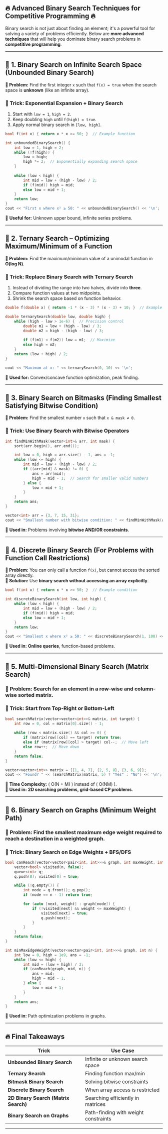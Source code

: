 ## **🔥 Advanced Binary Search Techniques for Competitive Programming 🔥**  
Binary search is not just about finding an element; it's a powerful tool for solving a variety of problems efficiently. Below are **more advanced techniques** that will help you dominate binary search problems in **competitive programming**.

---

## **📌 1. Binary Search on Infinite Search Space (Unbounded Binary Search)**
**🔹 Problem:** Find the first integer `x` such that `f(x) = true` when the search space is **unknown** (like an infinite array).  

### **🔹 Trick: Exponential Expansion + Binary Search**
1. Start with `low = 1`, `high = 2`.  
2. Keep doubling `high` until `f(high) = true`.  
3. Apply normal binary search in `[low, high]`.

```cpp
bool f(int x) { return x * x >= 50; }  // Example function

int unboundedBinarySearch() {
    int low = 1, high = 2;
    while (!f(high)) {
        low = high;
        high *= 2;  // Exponentially expanding search space
    }
    
    while (low < high) {
        int mid = low + (high - low) / 2;
        if (f(mid)) high = mid;
        else low = mid + 1;
    }
    return low;
}
cout << "First x where x² ≥ 50: " << unboundedBinarySearch() << '\n';
```
🔹 **Useful for:** Unknown upper bound, infinite series problems.  

---

## **📌 2. Ternary Search – Optimizing Maximum/Minimum of a Function**
**🔹 Problem:** Find the maximum/minimum value of a unimodal function in **O(log N)**.

### **🔹 Trick: Replace Binary Search with Ternary Search**
1. Instead of dividing the range into two halves, divide into **three**.  
2. Compare function values at two midpoints.  
3. Shrink the search space based on function behavior.

```cpp
double f(double x) { return -1 * (x - 3) * (x - 3) + 10; }  // Example function: Max at x = 3

double ternarySearch(double low, double high) {
    while (high - low > 1e-6) {  // Precision control
        double m1 = low + (high - low) / 3;
        double m2 = high - (high - low) / 3;
        
        if (f(m1) < f(m2)) low = m1;  // Maximize
        else high = m2;
    }
    return (low + high) / 2;
}

cout << "Maximum at x: " << ternarySearch(0, 10) << '\n';
```
🔹 **Used for:** Convex/concave function optimization, peak finding.  

---

## **📌 3. Binary Search on Bitmasks (Finding Smallest Satisfying Bitwise Condition)**
**🔹 Problem:** Find the smallest number `x` such that `x & mask ≠ 0`.  

### **🔹 Trick: Use Binary Search with Bitwise Operators**
```cpp
int findMinWithMask(vector<int>& arr, int mask) {
    sort(arr.begin(), arr.end());

    int low = 0, high = arr.size() - 1, ans = -1;
    while (low <= high) {
        int mid = low + (high - low) / 2;
        if ((arr[mid] & mask) != 0) { 
            ans = arr[mid];
            high = mid - 1;  // Search for smaller valid numbers
        } else {
            low = mid + 1;
        }
    }
    return ans;
}

vector<int> arr = {3, 7, 15, 31}; 
cout << "Smallest number with bitwise condition: " << findMinWithMask(arr, 4) << '\n';
```
🔹 **Used in:** Problems involving **bitwise AND/OR constraints**.  

---

## **📌 4. Discrete Binary Search (For Problems with Function Call Restrictions)**
**🔹 Problem:** You can only call a function `f(x)`, but cannot access the sorted array directly.  
**🔹 Solution:** Use **binary search without accessing an array explicitly**.

```cpp
bool f(int x) { return x * x >= 50; }  // Example condition

int discreteBinarySearch(int low, int high) {
    while (low < high) {
        int mid = low + (high - low) / 2;
        if (f(mid)) high = mid;
        else low = mid + 1;
    }
    return low;
}
cout << "Smallest x where x² ≥ 50: " << discreteBinarySearch(1, 100) << '\n';
```
🔹 **Used in:** **Online queries**, function-based problems.  

---

## **📌 5. Multi-Dimensional Binary Search (Matrix Search)**
### **🔹 Problem:** Search for an element in a row-wise and column-wise sorted matrix.

### **🔹 Trick: Start from Top-Right or Bottom-Left**
```cpp
bool searchMatrix(vector<vector<int>>& matrix, int target) {
    int row = 0, col = matrix[0].size() - 1;
    
    while (row < matrix.size() && col >= 0) {
        if (matrix[row][col] == target) return true;
        else if (matrix[row][col] > target) col--;  // Move left
        else row++;  // Move down
    }
    return false;
}

vector<vector<int>> matrix = {{1, 4, 7}, {2, 5, 8}, {3, 6, 9}};
cout << "Found? " << (searchMatrix(matrix, 5) ? "Yes" : "No") << '\n';
```
🔹 **Time Complexity:** \( O(N + M) \) instead of \( O(NM) \).  
🔹 **Used in:** **2D searching problems, grid-based CP problems**.  

---

## **📌 6. Binary Search on Graphs (Minimum Weight Path)**
### **🔹 Problem:** Find the **smallest maximum edge weight** required to reach a destination in a weighted graph.

### **🔹 Trick: Binary Search on Edge Weights + BFS/DFS**
```cpp
bool canReach(vector<vector<pair<int, int>>>& graph, int maxWeight, int n) {
    vector<bool> visited(n, false);
    queue<int> q;
    q.push(0); visited[0] = true;

    while (!q.empty()) {
        int node = q.front(); q.pop();
        if (node == n - 1) return true;

        for (auto [next, weight] : graph[node]) {
            if (!visited[next] && weight <= maxWeight) {
                visited[next] = true;
                q.push(next);
            }
        }
    }
    return false;
}

int minMaxEdgeWeight(vector<vector<pair<int, int>>>& graph, int n) {
    int low = 0, high = 1e9, ans = -1;
    while (low <= high) {
        int mid = (low + high) / 2;
        if (canReach(graph, mid, n)) {
            ans = mid;
            high = mid - 1;
        } else {
            low = mid + 1;
        }
    }
    return ans;
}
```
🔹 **Used in:** Path optimization problems in graphs.  

---

## **🔥 Final Takeaways**
| **Trick** | **Use Case** |
|------------|------------|
| **Unbounded Binary Search** | Infinite or unknown search space |
| **Ternary Search** | Finding function max/min |
| **Bitmask Binary Search** | Solving bitwise constraints |
| **Discrete Binary Search** | When array access is restricted |
| **2D Binary Search (Matrix Search)** | Searching efficiently in matrices |
| **Binary Search on Graphs** | Path-finding with weight constraints |

---
